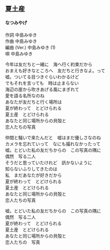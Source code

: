 ## 夏土産
#### なつみやげ


作詞      中島みゆき  
作曲      中島みゆき  
編曲 (Ver.)  中島みゆき (1)  
唄      中島みゆき  


今年は友だちと一緒に　海へ行く約束だから  
おまえも好きなところへ　友だちと行きなよ。って  
嘘。ついてる目つきぐらいわかるけど  
でもそれを言っても　時は止まらない  
海辺の崖から吹きあげる風にまぎれて  
愛を語る名所なのね  
あなたが友だちと行く場所は  
夏が終わって　とどけられる  
夏土産　とどけられる  
あなたと同じ場所からの貝殻と  
恋人たちの写真  
  
仲間と騒いで来たんだと　嘘はまだ優しさなのね  
カメラを忘れていって　なにも撮れなかったって  
嘘。とどいた私の友だちからの　この写真の隅に  
偶然　写る二人  
そうだと思っていたけれど　訊かないように  
知らないふりしてきたのは  
私　まだあなたが好きだから  
夏が終わって　とどけられる  
夏土産　とどけられる  
あなたと同じ場所からの貝殻と  
恋人たちの写真  
  
嘘。とどいた私の友だちからの　この写真の隅に  
偶然　写る二人  
夏が終わって　とどけられる  
夏土産　とどけられる  
あなたと同じ場所からの貝殻と  
恋人たちの　写真  